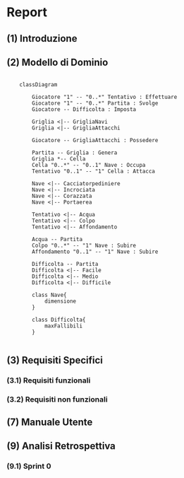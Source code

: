 # Report

## (1) Introduzione

## (2) Modello di Dominio

```mermaid
    
    classDiagram
        
        Giocatore "1" -- "0..*" Tentativo : Effettuare
        Giocatore "1" -- "0..*" Partita : Svolge
        Giocatore -- Difficolta : Imposta
        
        Griglia <|-- GrigliaNavi
        Griglia <|-- GrigliaAttacchi

        Giocatore -- GrigliaAttacchi : Possedere

        Partita -- Griglia : Genera
        Griglia *-- Cella
        Cella "0..*" -- "0..1" Nave : Occupa
        Tentativo "0..1" -- "1" Cella : Attacca

        Nave <|-- Cacciatorpediniere
        Nave <|-- Incrociata
        Nave <|-- Corazzata
        Nave <|-- Portaerea
        
        Tentativo <|-- Acqua
        Tentativo <|-- Colpo
        Tentativo <|-- Affondamento

        Acqua -- Partita
        Colpo "0..*" -- "1" Nave : Subire
        Affondamento "0..1" -- "1" Nave : Subire

        Difficolta -- Partita
        Difficolta <|-- Facile
        Difficolta <|-- Medio
        Difficolta <|-- Difficile

        class Nave{
            dimensione
        }

        class Difficolta{
            maxFallibili
        }


```

## (3) Requisiti Specifici
### (3.1) Requisiti funzionali
### (3.2) Requisiti non funzionali


## (7) Manuale Utente

## (9) Analisi Retrospettiva
### (9.1) Sprint 0

